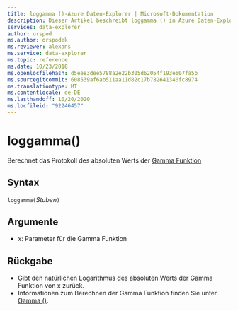 ```yaml
---
title: loggamma ()-Azure Daten-Explorer | Microsoft-Dokumentation
description: Dieser Artikel beschreibt loggamma () in Azure Daten-Explorer.
services: data-explorer
author: orspod
ms.author: orspodek
ms.reviewer: alexans
ms.service: data-explorer
ms.topic: reference
ms.date: 10/23/2018
ms.openlocfilehash: d5ee83dee5788a2e22b305d62054f193e607fa5b
ms.sourcegitcommit: 608539af6ab511aa11d82c17b782641340fc8974
ms.translationtype: MT
ms.contentlocale: de-DE
ms.lasthandoff: 10/20/2020
ms.locfileid: "92246457"
---
```

# <a name="loggamma"></a>loggamma()

Berechnet das Protokoll des absoluten Werts der [Gamma Funktion](https://en.wikipedia.org/wiki/Gamma_function)

## <a name="syntax"></a>Syntax

`loggamma(`*Stuben*`)`

## <a name="arguments"></a>Argumente

* *x*: Parameter für die Gamma Funktion

## <a name="returns"></a>Rückgabe

* Gibt den natürlichen Logarithmus des absoluten Werts der Gamma Funktion von x zurück.
* Informationen zum Berechnen der Gamma Funktion finden Sie unter [Gamma ()](gammafunction.md).